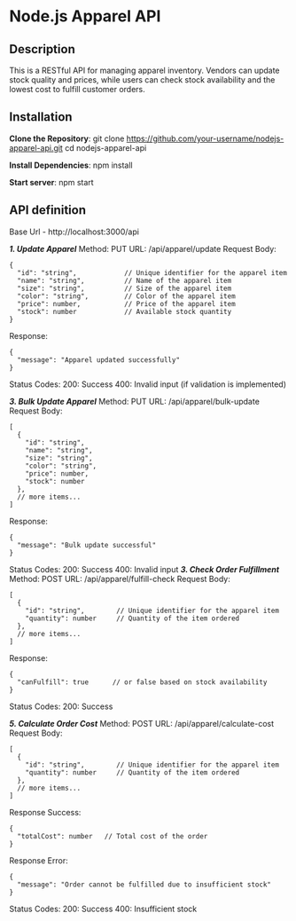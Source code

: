 # Node.js Apparel API

## Description
This is a RESTful API for managing apparel inventory. Vendors can update stock quality and prices, while users can check stock availability and the lowest cost to fulfill customer orders.

## Installation
**Clone the Repository**:
git clone https://github.com/your-username/nodejs-apparel-api.git
cd nodejs-apparel-api

**Install Dependencies**: 
npm install

**Start server**: 
npm start

## API definition
Base Url - http://localhost:3000/api

***1. Update Apparel***
Method: PUT
URL: /api/apparel/update
Request Body:
```
{
  "id": "string",            // Unique identifier for the apparel item
  "name": "string",          // Name of the apparel item
  "size": "string",          // Size of the apparel item
  "color": "string",         // Color of the apparel item
  "price": number,           // Price of the apparel item
  "stock": number            // Available stock quantity
}
```
Response:
```
{
  "message": "Apparel updated successfully"
}
```
Status Codes:
200: Success
400: Invalid input (if validation is implemented)
   
***3. Bulk Update Apparel***
Method: PUT
URL: /api/apparel/bulk-update
Request Body:
```
[
  {
    "id": "string",
    "name": "string",
    "size": "string",
    "color": "string",
    "price": number,
    "stock": number
  },
  // more items...
]
```
Response:
```
{
  "message": "Bulk update successful"
}
```
Status Codes:
200: Success
400: Invalid input
***3. Check Order Fulfillment***
Method: POST
URL: /api/apparel/fulfill-check
Request Body:
```
[
  {
    "id": "string",        // Unique identifier for the apparel item
    "quantity": number     // Quantity of the item ordered
  },
  // more items...
]
```
Response:
```
{
  "canFulfill": true      // or false based on stock availability
}
```
Status Codes:
200: Success
   
***5. Calculate Order Cost***
Method: POST
URL: /api/apparel/calculate-cost
Request Body:
```
[
  {
    "id": "string",        // Unique identifier for the apparel item
    "quantity": number     // Quantity of the item ordered
  },
  // more items...
]
```
Response Success:
```
{
  "totalCost": number   // Total cost of the order
}
```
Response Error:
```
{
  "message": "Order cannot be fulfilled due to insufficient stock"
}
```
Status Codes:
200: Success
400: Insufficient stock
